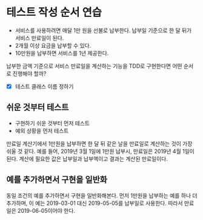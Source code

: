 # 테스트 작성 순서 연습

- 서비스를 사용하려면 매달 1만 원을 선불로 납부한다. 납부일 기준으로 한 달 뒤가 서비스 만료일이 된다.
- 2개월 이상 요금을 납부할 수 있다.
- 10만원을 납부하면 서비스를 1년 제공한다.

납부한 금액 기준으로 서비스 만료일을 계산하는 기능을 TDD로 구현한다면 어떤 순서로 진행해야 할까?  
- [X] 테스트 클래스 이름 정하기

## 쉬운 것부터 테스트
- 구현하기 쉬운 것부터 먼저 테스트
- 예외 상황을 먼저 테스트

만료일 계산기에서 1만원을 납부하면 한 달 뒤 같은 날을 만료일로 계산하는 것이 가장 쉬울 것 같다.
예를 들어, 2019년 3월 1일에 1만원 납부시, 만료일은 2019년 4월 1일이 된다.
계산에 필요한 값은 납부일과 납부액이고 결과는 계산된 만료일이다.

## 예를 추가하면서 구현을 일반화
동일 조건의 예를 추가하면서 구현을 일반화해본다.
먼저 1만원을 납부하는 예를 하나 더 추가하며, 이 예는 2019-03-01 대신 2019-05-05를 납부일로 사용한다.
따라서 만료일은 2019-06-05이어야 한다.